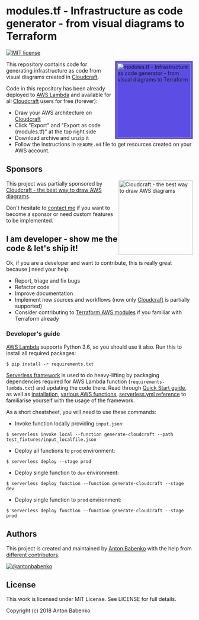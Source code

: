 # modules.tf - Infrastructure as code generator - from visual diagrams to Terraform

[![MIT license](https://img.shields.io/github/license/antonbabenko/modules.tf-lambda.svg)]()

<img src="https://raw.githubusercontent.com/antonbabenko/modules.tf-lambda/master/misc/modulestf-logo.png" alt="modules.tf - Infrastructure as code generator - from visual diagrams to Terraform" width="200" style="background-color: #5c4ee5; padding: 5px" align="right" />

This repository contains code for generating infrastructure as code from visual diagrams created in [Cloudcraft](https://cloudcraft.co).

Code in this repository has been already deployed to [AWS Lambda](https://aws.amazon.com/lambda/) and available for all [Cloudcraft](https://cloudcraft.co/app) users for free (forever):
* Draw your AWS architecture on [Cloudcraft](https://cloudcraft.co/app)
* Click "Export" and "Export as code (modules.tf)" at the top right side
* Download archive and unzip it
* Follow the instructions in `README.md` file to get resources created on your AWS account.

## Sponsors

<a href="https://cloudcraft.co/" target="_blank"><img src="https://raw.githubusercontent.com/antonbabenko/modules.tf-lambda/master/misc/cloudcraft-logo.svg" alt="Cloudcraft - the best way to draw AWS diagrams" width="200" align="right" /></a>

This project was partially sponsored by [Cloudcraft - the best way to draw AWS diagrams](https://cloudcraft.co).

Don't hesitate to [contact me](mailto:anton@antonbabenko.com) if you want to become a sponsor or need custom features to be implemented.


## I am developer - show me the code & let's ship it!

Ok, if you are a developer and want to contribute, this is really great because [I](https://github.com/antonbabenko) need your help:

- Report, triage and fix bugs
- Refactor code
- Improve documentation
- Implement new sources and workflows (now only [Cloudcraft](https://cloudcraft.co/app) is partially supported)
- Consider contributing to [Terraform AWS modules](https://github.com/terraform-aws-modules) if you familiar with Terraform already

### Developer's guide

[AWS Lambda](https://docs.aws.amazon.com/lambda/latest/dg/current-supported-versions.html) supports Python 3.6, so you should use it also. Run this to install all required packages:

```
$ pip install -r requirements.txt
```

[Serverless framework](https://serverless.com) is used to do heavy-lifting by packaging dependencies required for AWS Lambda function (`requirements-lambda.txt`) and updating the code there. Read through [Quick Start guide](https://serverless.com/framework/docs/providers/aws/guide/quick-start/), as well as [installation](https://serverless.com/framework/docs/providers/aws/guide/installation/), [various AWS functions](https://serverless.com/framework/docs/providers/aws/guide/functions/), [serverless.yml reference](https://serverless.com/framework/docs/providers/aws/guide/serverless.yml/) to familiarise yourself with the usage of the framework.

As a short cheatsheet, you will need to use these commands:

* Invoke function locally providing `input.json`:

```
$ serverless invoke local --function generate-cloudcraft --path test_fixtures/input_localfile.json
```

* Deploy all functions to `prod` environment:

```
$ serverless deploy --stage prod
```

* Deploy single function to `dev` environment:

```
$ serverless deploy function --function generate-cloudcraft --stage dev
```

* Deploy single function to `prod` environment:

```
$ serverless deploy function --function generate-cloudcraft --stage prod
```

## Authors

This project is created and maintained by [Anton Babenko](https://github.com/antonbabenko) with the help from [different contributors](https://github.com/antonbabenko/modules.tf-lambda/graphs/contributors).

[![@antonbabenko](https://img.shields.io/twitter/follow/antonbabenko.svg?style=social&label=Follow%20me%20on%20Twitter)](https://twitter.com/antonbabenko)


## License

This work is licensed under MIT License. See LICENSE for full details.

Copyright (c) 2018 Anton Babenko
